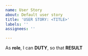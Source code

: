 ```yaml
---
name: User Story
about: Default user story
title: 'USER STORY: <TITLE>'
labels: ''
assignees: ''

---
```


As **role**, I can **DUTY**, so that **RESULT**
